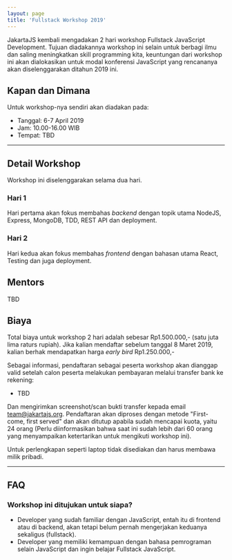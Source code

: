 ```yaml
---
layout: page
title: 'Fullstack Workshop 2019'
---
```


JakartaJS kembali mengadakan 2 hari workshop Fullstack JavaScript Development. Tujuan diadakannya workshop ini selain untuk berbagi ilmu dan saling meningkatkan skill programming kita, keuntungan dari workshop ini akan dialokasikan untuk modal konferensi JavaScript yang rencananya akan diselenggarakan ditahun 2019 ini.

## Kapan dan Dimana

Untuk workshop-nya sendiri akan diadakan pada:

- Tanggal: 6-7 April 2019
- Jam: 10.00-16.00 WIB
- Tempat: TBD

---

## Detail Workshop

Workshop ini diselenggarakan selama dua hari.

### Hari 1

Hari pertama akan fokus membahas _backend_ dengan topik utama NodeJS, Express, MongoDB, TDD, REST API dan deployment.

### Hari 2

Hari kedua akan fokus membahas _frontend_ dengan bahasan utama React, Testing dan juga deployment.

## Mentors

TBD

## Biaya

Total biaya untuk workshop 2 hari adalah sebesar Rp1.500.000,- (satu juta lima raturs rupiah). Jika kalian mendaftar sebelum tanggal 8 Maret 2019, kalian berhak mendapatkan harga _early bird_ Rp1.250.000,-

Sebagai informasi, pendaftaran sebagai peserta workshop akan dianggap valid setelah calon peserta melakukan pembayaran melalui transfer bank ke rekening:

- TBD

Dan mengirimkan screenshot/scan bukti transfer kepada email team@jakartajs.org. Pendaftaran akan diproses dengan metode "First-come, first served" dan akan ditutup apabila sudah mencapai kuota, yaitu 24 orang (Perlu diinformasikan bahwa saat ini sudah lebih dari 60 orang yang menyampaikan ketertarikan untuk mengikuti workshop ini).

Untuk perlengkapan seperti laptop tidak disediakan dan harus membawa milik pribadi.

---

## FAQ

### Workshop ini ditujukan untuk siapa?

- Developer yang sudah familiar dengan JavaScript, entah itu di frontend atau di backend, akan tetapi belum pernah mengerjakan keduanya sekaligus (fullstack).
- Developer yang memiliki kemampuan dengan bahasa pemrograman selain JavaScript dan ingin belajar Fullstack JavaScript.
